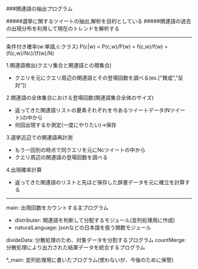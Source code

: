 ###関連語の抽出プログラム

#####選挙に関するツイートの抽出,解析を目的としている
#####関連語の過去の出現分布を利用して現在のトレンドを解析する

***

条件付き確率(w:単語,c:クラス)
P(c|w) = P(c,w)/P(w) = f(c,w)/f(w) = (f(c,w)/Nc)/(f(w)/N)

1.関連語検出(クエリ集合と関連語との積集合)  
- クエリを元にクエリ周辺の関連語とその登場回数を調べる(ex.["賛成","反対"])


2.関連語の全体集合における登場回数(関連語集合全体のサイズ)  
- 返ってきた関連語リストの要素それぞれを今あるツイートデータ(Nツイート)の中から  
- 何回出現するか測定(一度にやりたい)→保存


3.選挙近辺での関連語再計測  
- もう一回別の時点で同クエリを元にNcツイートの中から
- クエリ周辺の関連語の登場回数を調べる


4.出現確率計算  
- 返ってきた関連語のリストと先ほど保存した辞書データを元に確立を計算する

***

main: 出現回数をカウントする主プログラム
- distributer: 関連語を判断して分配するモジュール(並列処理用に作成)
- naturalLanguage: jsonなどの日本語を扱う関数モジュール

divideData: 分散処理のため、対象データを分割するプログラム
countMerge: 分散処理により出力された結果データを統合するプログラム

*_main: 並列処理用に書いたプログラム(使わないが、今後のために保管)
